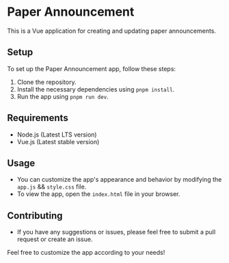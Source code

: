 # Paper Announcement

This is a Vue application for creating and updating paper announcements.

## Setup
To set up the Paper Announcement app, follow these steps:
1. Clone the repository.
2. Install the necessary dependencies using `pnpm install`.
3. Run the app using `pnpm run dev`.

## Requirements
- Node.js (Latest LTS version)
- Vue.js (Latest stable version)

## Usage
- You can customize the app's appearance and behavior by modifying the `app.js` && `style.css` file.
- To view the app, open the `index.html` file in your browser.

## Contributing
- If you have any suggestions or issues, please feel free to submit a pull request or create an issue.

Feel free to customize the app according to your needs!